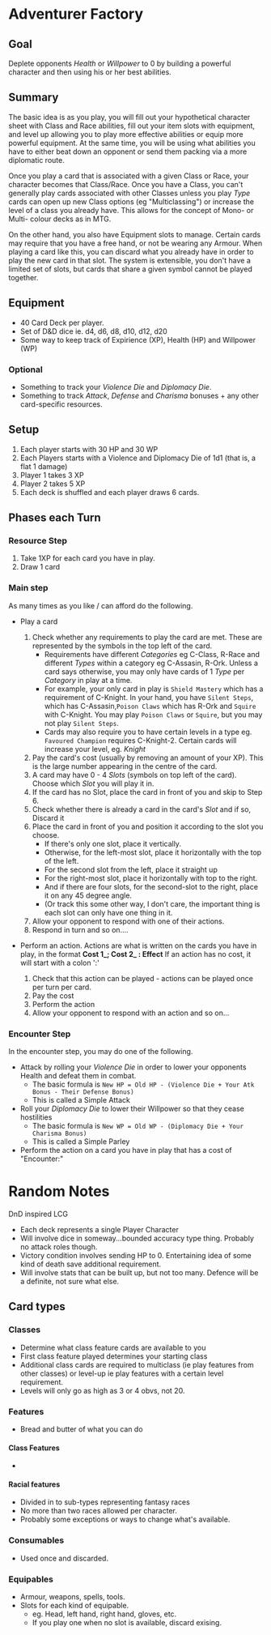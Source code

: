 # Adventurer Factory

## Goal
Deplete opponents _Health_ or _Willpower_ to 0 by building a powerful character and then using his or her best abilities.

## Summary
The basic idea is as you play, you will fill out your hypothetical character sheet with Class and Race abilities, fill out your item slots with equipment, and level up allowing you to play more effective abilities or equip more powerful equipment. At the same time, you will be using what abilities you have to either beat down an opponent or send them packing via a more diplomatic route.

Once you play a card that is associated with a given Class or Race, your character becomes that Class/Race. Once you have a Class, you can't generally play cards associated with other Classes unless you play _Type_ cards can open up new Class options (eg "Multiclassing") or increase the level of a class you already have. This allows for the concept of Mono- or Multi- colour decks as in MTG.

On the other hand, you also have Equipment slots to manage.  Certain cards may require that you have a free hand, or not be wearing any Armour.  When playing a card like this, you can discard what you already have in order to play the new card in that slot.  The system is extensible, you don't have a limited set of slots, but cards that share a given symbol cannot be played together.

## Equipment

- 40 Card Deck per player.
- Set of D&D dice ie. d4, d6, d8, d10, d12, d20
- Some way to keep track of Expirience (XP), Health (HP) and Willpower (WP)
### Optional
- Something to track your _Violence Die_ and _Diplomacy Die_.
- Something to track _Attack_, _Defense_ and _Charisma_ bonuses + any other card-specific resources.

## Setup
1. Each player starts with 30 HP and 30 WP
2. Each Players starts with a Violence and Diplomacy Die of 1d1 (that is, a flat 1 damage)
2. Player 1 takes 3 XP
3. Player 2 takes 5 XP
4. Each deck is shuffled and each player draws 6 cards.

## Phases each Turn
### Resource Step
1. Take 1XP for each card you have in play.
2. Draw 1 card

### Main step
As many times as you like / can afford do the following.
- Play a card
    1. Check whether any requirements to play the card are met.  These are represented by the symbols in the top left of the card.
        - Requirements have different _Categories_ eg C-Class, R-Race and different _Types_ within a category eg C-Assasin, R-Ork.  Unless a card says otherwise, you may only have cards of 1 _Type_ per _Category_ in play at a time.  
        - For example, your only card in play is `Shield Mastery` which has a requirement of C-Knight.  In your hand, you have `Silent Steps`, which has C-Assasin,`Poison Claws` which has R-Ork and `Squire` with C-Knight.  You may play `Poison Claws` or `Squire`, but you may not play `Silent Steps`.
        - Cards may also require you to have certain levels in a type eg. `Favoured Champion` requires C-Knight-2. Certain cards will increase your level, eg. _Knight_ 
    2. Pay the card's cost (usually by removing an amount of your XP).  This is the large number appearing in the centre of the card. 
    2. A card may have 0 - 4 _Slots_ (symbols on top left of the card). Choose which _Slot_ you will play it in.
    3. If the card has no Slot, place the card in front of you and skip to Step 6.
    4. Check whether there is already a card in the card's _Slot_ and if so, Discard it
    5. Place the card in front of you and position it according to the slot you choose.
        - If there's only one slot, place it vertically.
        - Otherwise, for the left-most slot, place it horizontally with the top of the left.
        - For the second slot from the left, place it straight up
        - For the right-most slot, place it horizontally with top to the right.
        - And if there are four slots, for the second-slot to the right, place it on any 45 degree angle.
        - (Or track this some other way, I don't care, the important thing is each slot can only have one thing in it.
    6. Allow your opponent to respond with one of their actions.
    7. Respond in turn and so on....

- Perform an action.
    Actions are what is written on the cards you have in play, in the format **Cost 1_; Cost 2_ : Effect**
    If an action has no cost, it will start with a colon ':'
    1. Check that this action can be played - actions can be played once per turn per card.
    1. Pay the cost
    2. Perform the action
    3. Allow your opponent to respond with an action and so on...

### Encounter Step
In the encounter step, you may do one of the following.
- Attack by rolling your _Violence Die_ in order to lower your opponents Health and defeat them in combat.
    - The basic formula is `New HP = Old HP - (Violence Die + Your Atk Bonus - Their Defense Bonus)`
    - This is called a Simple Attack
- Roll your _Diplomacy Die_ to lower their Willpower so that they cease hostilities
    - The basic formula is `New WP = Old WP - (Diplomacy Die + Your Charisma Bonus)`
    - This is called a Simple Parley
- Perform the action on a card you have in play that has a cost of "Encounter:" 

# Random Notes
DnD inspired LCG

- Each deck represents a single Player Character
- Will involve dice in someway...bounded accuracy type thing.  Probably no attack roles though.
- Victory condition involves sending HP to 0.  Entertaining idea of some kind of death save additional requirement.
- Will involve stats that can be built up, but not too many.  Defence will be a definite, not sure what else.

## Card types
### Classes
- Determine what class feature cards are available to you
- First class feature played determines your starting class
- Additional class cards are required to multiclass (ie play features from other classes) or level-up ie play features with a certain level requirement.
- Levels will only go as high as 3 or 4 obvs, not 20.
### Features
- Bread and butter of what you can do
#### Class Features
- 
#### Racial features
- Divided in to sub-types representing fantasy races
- No more than two races allowed per character.
- Probably some exceptions or ways to change what's available.
### Consumables
- Used once and discarded.
### Equipables
- Armour, weapons, spells, tools.
- Slots for each kind of equipable.
    - eg. Head, left hand, right hand, gloves, etc.
    - If you play one when no slot is available, discard exising.
